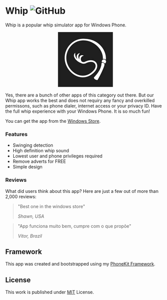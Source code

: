 # Whip ![GitHub](https://img.shields.io/github/license/b3nk4n/whip-app)

Whip is a popular whip simulator app for Windows Phone.

<p align="center">
    <img alt="App Logo" src="Whip.App/Assets/whip.jpg">
</p>

Yes, there are a bunch of other apps of this category out there. But our Whip app works the best and does not requiry any fancy and overkilled permissons, such as phone dialer, internet access or your privacy ID. Have the full whip experience with your Windows Phone. It is so much fun!

You can get the app from the [Windows Store](http://www.windowsphone.com/s?appid=54d90bbd-932c-4545-9331-2d8349065058).

### Features
- Swinging detection
- High definition whip sound
- Lowest user and phone privileges required
- Remove adverts for FREE
- Simple design

### Reviews

What did users think about this app? Here are just a few out of more than 2,000 reviews:

> "Best one in the windows store"
>
> _Shawn, USA_

> "App funciona muito bem, cumpre com o que propõe"
>
> _Vitor, Brazil_

## Framework

This app was created and bootstrapped using my [PhoneKit Framework](https://github.com/b3nk4n/phonekit.framework).

## License

This work is published under [MIT][mit] License.

[mit]: https://github.com/b3nk4n/whip-app/blob/main/LICENSE
